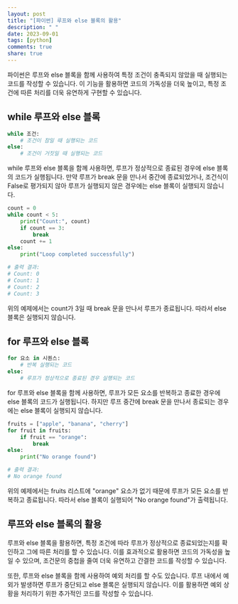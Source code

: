 ```yaml
---
layout: post
title: "[파이썬] 루프와 else 블록의 활용"
description: " "
date: 2023-09-01
tags: [python]
comments: true
share: true
---
```


파이썬은 루프와 else 블록을 함께 사용하여 특정 조건이 충족되지 않았을 때 실행되는 코드를 작성할 수 있습니다. 이 기능을 활용하면 코드의 가독성을 더욱 높이고, 특정 조건에 따른 처리를 더욱 유연하게 구현할 수 있습니다.

## while 루프와 else 블록

```python
while 조건:
    # 조건이 참일 때 실행되는 코드
else:
    # 조건이 거짓일 때 실행되는 코드
```

while 루프와 else 블록을 함께 사용하면, 루프가 정상적으로 종료된 경우에 else 블록의 코드가 실행됩니다. 만약 루프가 break 문을 만나서 중간에 종료되었거나, 조건식이 False로 평가되지 않아 루프가 실행되지 않은 경우에는 else 블록이 실행되지 않습니다.

```python
count = 0
while count < 5:
    print("Count:", count)
    if count == 3:
        break
    count += 1
else:
    print("Loop completed successfully")

# 출력 결과:
# Count: 0
# Count: 1
# Count: 2
# Count: 3
```

위의 예제에서는 count가 3일 때 break 문을 만나서 루프가 종료됩니다. 따라서 else 블록은 실행되지 않습니다.

## for 루프와 else 블록

```python
for 요소 in 시퀀스:
    # 반복 실행되는 코드
else:
    # 루프가 정상적으로 종료된 경우 실행되는 코드
```

for 루프와 else 블록을 함께 사용하면, 루프가 모든 요소를 반복하고 종료한 경우에 else 블록의 코드가 실행됩니다. 하지만 루프 중간에 break 문을 만나서 종료되는 경우에는 else 블록이 실행되지 않습니다.

```python
fruits = ["apple", "banana", "cherry"]
for fruit in fruits:
    if fruit == "orange":
        break
else:
    print("No orange found")

# 출력 결과:
# No orange found
```

위의 예제에서는 fruits 리스트에 "orange" 요소가 없기 때문에 루프가 모든 요소를 반복하고 종료됩니다. 따라서 else 블록이 실행되어 "No orange found"가 출력됩니다.

## 루프와 else 블록의 활용

루프와 else 블록을 활용하면, 특정 조건에 따라 루프가 정상적으로 종료되었는지를 확인하고 그에 따른 처리를 할 수 있습니다. 이를 효과적으로 활용하면 코드의 가독성을 높일 수 있으며, 조건문의 중첩을 줄여 더욱 유연하고 간결한 코드를 작성할 수 있습니다.

또한, 루프와 else 블록을 함께 사용하여 예외 처리를 할 수도 있습니다. 루프 내에서 예외가 발생하면 루프가 중단되고 else 블록은 실행되지 않습니다. 이를 활용하면 예외 상황을 처리하기 위한 추가적인 코드를 작성할 수 있습니다.